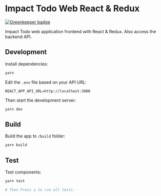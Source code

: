 # Impact Todo Web React & Redux

[![Greenkeeper badge](https://badges.greenkeeper.io/impactbyte-learn/impactodo-web-react-context.svg)](https://greenkeeper.io/)

Impact Todo web application frontend with React & Redux. Also access the backend API.

## Development

Install dependencies:

```sh
yarn
```

Edit the `.env` file based on your API URL:

```
REACT_APP_API_URL=http://localhost:3000
```

Then start the development server:

```sh
yarn dev
```

## Build

Build the app to `/build` folder:

```sh
yarn build
```

## Test

Test components:

```sh
yarn test

# Then Press a to run all tests.
```
